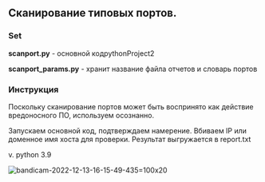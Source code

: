 ## Сканирование типовых портов.

### Set

**scanport.py** - основной кодpythonProject2

**scanport_params.py** - хранит название файла отчетов и словарь портов

### Инструкция
Поскольку сканирование портов может быть воспринято как действие вредоносного ПО,
используем осознанно. 

Запускаем основной код, подтверждаем намерение. Вбиваем IP или доменное имя хоста
для проверки. Результат выгружается в report.txt

v. python 3.9

![bandicam-2022-12-13-16-15-49-435](https://user-images.githubusercontent.com/111141693/207330370-13e360e7-a606-469d-8b1a-5247213f0f08.gif)=100x20
